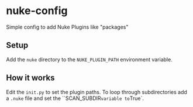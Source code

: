 # nuke-config
Simple config to add Nuke Plugins like "packages"

## Setup
Add the `nuke` directory to the `NUKE_PLUGIN_PATH` environment variable.

## How it works
Edit the `init.py` to set the plugin paths.
To loop through subdirectories add a `.nuke` file and set the ``SCAN_SUBDIR` variable to `True`.


